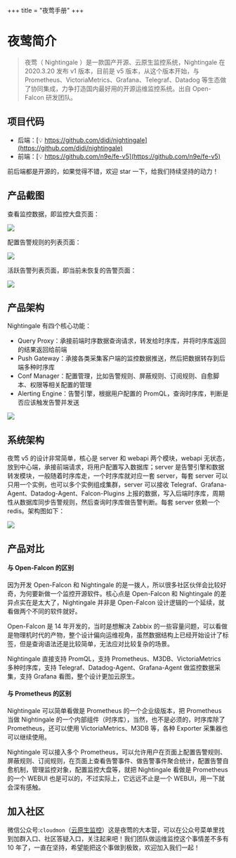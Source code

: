 +++
title = "夜莺手册"
+++

# 夜莺简介

> 夜莺（ Nightingale ）是一款国产开源、云原生监控系统，Nightingale 在 2020.3.20 发布 v1 版本，目前是 v5 版本，从这个版本开始，与 Prometheus、VictoriaMetrics、Grafana、Telegraf、Datadog 等生态做了协同集成，力争打造国内最好用的开源运维监控系统。出自 Open-Falcon 研发团队。

## 项目代码

- 后端：[💡 https://github.com/didi/nightingale](https://github.com/didi/nightingale)
- 前端：[💡 https://github.com/n9e/fe-v5](https://github.com/n9e/fe-v5)

前后端都是开源的，如果觉得不错，欢迎 star 一下，给我们持续坚持的动力！

## 产品截图

查看监控数据，即监控大盘页面：

![](/intro/dashboard.png)

配置告警规则的列表页面：

![](/intro/alert-rules.png)

活跃告警列表页面，即当前未恢复的告警页面：

![](/intro/alert-events.png)

## 产品架构

Nightingale 有四个核心功能：

- Query Proxy：承接前端时序数据查询请求，转发给时序库，并将时序库返回的结果返回给前端
- Push Gateway：承接各类采集客户端的监控数据推送，然后把数据转存到后端多种时序库
- Conf Manager：配置管理，比如告警规则、屏蔽规则、订阅规则、自愈脚本、权限等相关配置的管理
- Alerting Engine：告警引擎，根据用户配置的 PromQL，查询时序库，判断是否应该触发告警并发送

![](/intro/arch-product.png)

## 系统架构

夜莺 v5 的设计非常简单，核心是 server 和 webapi 两个模块，webapi 无状态，放到中心端，承接前端请求，将用户配置写入数据库；server 是告警引擎和数据转发模块，一般随着时序库走，一个时序库就对应一套 server，每套 server 可以只用一个实例，也可以多个实例组成集群，server 可以接收 Telegraf、Grafana-Agent、Datadog-Agent、Falcon-Plugins 上报的数据，写入后端时序库，周期性从数据库同步告警规则，然后查询时序库做告警判断。每套 server 依赖一个 redis。架构图如下：

![](/intro/arch-system.png)

## 产品对比

#### 与 Open-Falcon 的区别

因为开发 Open-Falcon 和 Nightingale 的是一拨人，所以很多社区伙伴会比较好奇，为何要新做一个监控开源软件。核心点是 Open-Falcon 和 Nightingale 的差异点实在是太大了，Nightingale 并非是 Open-Falcon 设计逻辑的一个延续，就看做两个不同的软件就好。

Open-Falcon 是 14 年开发的，当时是想解决 Zabbix 的一些容量问题，可以看做是物理机时代的产物，整个设计偏向运维视角，虽然数据结构上已经开始设计了标签，但是查询语法还是比较简单，无法应对比较复杂的场景。

Nightingale 直接支持 PromQL，支持 Prometheus、M3DB、VictoriaMetrics 多种时序库，支持 Telegraf、Datadog-Agent、Grafana-Agent 做监控数据采集，支持 Grafana 看图，整个设计更加云原生。

#### 与 Prometheus 的区别

Nightingale 可以简单看做是 Prometheus 的一个企业级版本，把 Prometheus 当做 Nightingale 的一个内部组件（时序库），当然，也不是必须的，时序库除了 Prometheus，还可以使用 VictoriaMetrics、M3DB 等，各种 Exporter 采集器也可以继续使用。

Nightingale 可以接入多个 Prometheus，可以允许用户在页面上配置告警规则、屏蔽规则、订阅规则，在页面上查看告警事件、做告警事件聚合统计，配置告警自愈机制，管理监控对象，配置监控大盘等，就把 Nightingale 看做是 Prometheus 的一个 WEBUI 也是可以的，不过实际上，它远远不止是一个 WEBUI，用一下就会深有感触。

## 加入社区

微信公众号:`cloudmon`（[云原生监控](/cloudmon.png)）这是夜莺的大本营，可以在公众号菜单里找到加群入口、社区答疑入口，关注起来吧！我们团队做运维监控这个事情差不多有 10 年了，一直在坚持，希望能把这个事做到极致，欢迎加入我们一起！
